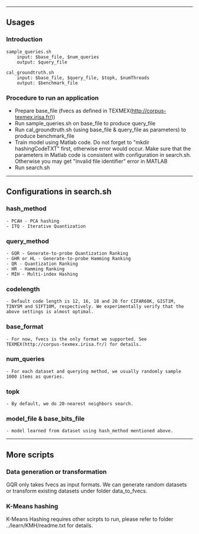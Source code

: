 ***************************************************************************************

## Usages

### Introduction

```
sample_queries.sh
    input: $base_file, $num_queries
    output: $query_file

cal_groundtruth.sh
    input: $base_file, $query_file, $topk, $numThreads
    output: $benchmark_file
```

### Procedure to run an application

- Prepare base_file (fvecs as defined in TEXMEX(http://corpus-texmex.irisa.fr/))
- Run sample_queries.sh on base_file to produce query_file
- Run cal_groundtruth.sh (using base_file & query_file as parameters) to produce benchmark_file
- Train model using Matlab code. Do not forget to "mkdir hashingCodeTXT" first, otherwise error would occur.  Make sure that the parameters in Matlab code is consistent with configuration in search.sh. Otherwise you may get "Invalid file identifier" error in MATLAB
- Run search.sh

***************************************************************************************

## Configurations in search.sh

### hash_method
    - PCAH - PCA hashing
    - ITQ - Iterative Quantization

### query_method
    - GQR - Generate-to-probe Quantization Ranking
    - GHR or HL - Generate-to-probe Hamming Ranking
    - QR - Quantization Ranking
    - HR - Hamming Ranking
    - MIH - Multi-index Hashing
    
### codelength
    - Default code length is 12, 16, 18 and 20 for CIFAR60K, GIST1M, TINY5M and SIFT10M, respectively. We experimentally verify that the above settings is almost optimal.

### base_format
    - For now, fvecs is the only format we supported. See TEXMEX(http://corpus-texmex.irisa.fr/) for details.

### num_queries
    - For each dataset and querying method, we usually randomly sample 1000 items as queries.

### topk
    - By default, we do 20-nearest neighbors search.

### model_file & base_bits_file
    - model learned from dataset using hash_method mentioned above.
    

***************************************************************************************

## More scripts

### Data generation or transformation

GQR only takes fvecs as input formats. We can generate random datasets or transform existing datasets under folder data_to_fvecs.

### K-Means hashing

K-Means Hashing requires other scirpts to run, please refer to folder ../learn/KMH/readme.txt for details.

